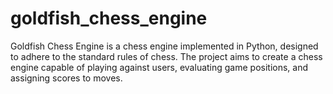 # goldfish_chess_engine
Goldfish Chess Engine is a chess engine implemented in Python, designed to adhere to the standard rules of chess. The project aims to create a chess engine capable of playing against users, evaluating game positions, and assigning scores to moves.
